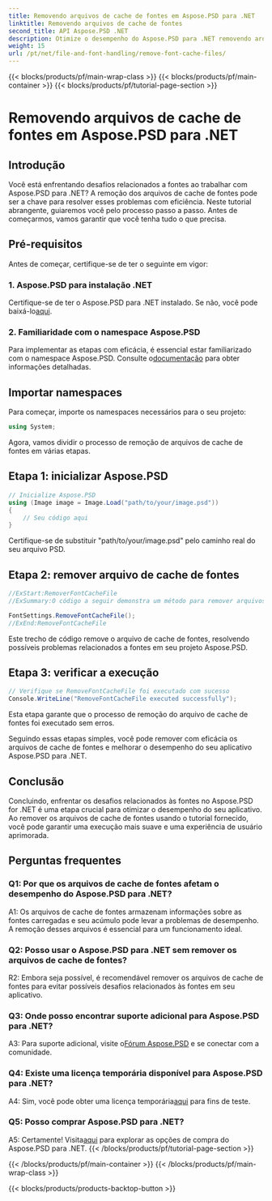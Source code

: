 ```yaml
---
title: Removendo arquivos de cache de fontes em Aspose.PSD para .NET
linktitle: Removendo arquivos de cache de fontes
second_title: API Aspose.PSD .NET
description: Otimize o desempenho do Aspose.PSD para .NET removendo arquivos de cache de fontes. Siga nosso guia passo a passo para uma execução perfeita.
weight: 15
url: /pt/net/file-and-font-handling/remove-font-cache-files/
---
```


{{< blocks/products/pf/main-wrap-class >}}
{{< blocks/products/pf/main-container >}}
{{< blocks/products/pf/tutorial-page-section >}}

# Removendo arquivos de cache de fontes em Aspose.PSD para .NET

## Introdução

Você está enfrentando desafios relacionados a fontes ao trabalhar com Aspose.PSD para .NET? A remoção dos arquivos de cache de fontes pode ser a chave para resolver esses problemas com eficiência. Neste tutorial abrangente, guiaremos você pelo processo passo a passo. Antes de começarmos, vamos garantir que você tenha tudo o que precisa.

## Pré-requisitos

Antes de começar, certifique-se de ter o seguinte em vigor:

### 1. Aspose.PSD para instalação .NET

 Certifique-se de ter o Aspose.PSD para .NET instalado. Se não, você pode baixá-lo[aqui](https://releases.aspose.com/psd/net/).

### 2. Familiaridade com o namespace Aspose.PSD

 Para implementar as etapas com eficácia, é essencial estar familiarizado com o namespace Aspose.PSD. Consulte o[documentação](https://reference.aspose.com/psd/net/) para obter informações detalhadas.

## Importar namespaces

Para começar, importe os namespaces necessários para o seu projeto:

```csharp
using System;
```

Agora, vamos dividir o processo de remoção de arquivos de cache de fontes em várias etapas.

## Etapa 1: inicializar Aspose.PSD

```csharp
// Inicialize Aspose.PSD
using (Image image = Image.Load("path/to/your/image.psd"))
{
    // Seu código aqui
}
```

Certifique-se de substituir "path/to/your/image.psd" pelo caminho real do seu arquivo PSD.

## Etapa 2: remover arquivo de cache de fontes

```csharp
//ExStart:RemoverFontCacheFile
//ExSummary:O código a seguir demonstra um método para remover arquivos com o cache de fontes carregadas.

FontSettings.RemoveFontCacheFile();
//ExEnd:RemoveFontCacheFile
```

Este trecho de código remove o arquivo de cache de fontes, resolvendo possíveis problemas relacionados a fontes em seu projeto Aspose.PSD.

## Etapa 3: verificar a execução

```csharp
// Verifique se RemoveFontCacheFile foi executado com sucesso
Console.WriteLine("RemoveFontCacheFile executed successfully");
```

Esta etapa garante que o processo de remoção do arquivo de cache de fontes foi executado sem erros.

Seguindo essas etapas simples, você pode remover com eficácia os arquivos de cache de fontes e melhorar o desempenho do seu aplicativo Aspose.PSD para .NET.

## Conclusão

Concluindo, enfrentar os desafios relacionados às fontes no Aspose.PSD for .NET é uma etapa crucial para otimizar o desempenho do seu aplicativo. Ao remover os arquivos de cache de fontes usando o tutorial fornecido, você pode garantir uma execução mais suave e uma experiência de usuário aprimorada.

## Perguntas frequentes

### Q1: Por que os arquivos de cache de fontes afetam o desempenho do Aspose.PSD para .NET?

A1: Os arquivos de cache de fontes armazenam informações sobre as fontes carregadas e seu acúmulo pode levar a problemas de desempenho. A remoção desses arquivos é essencial para um funcionamento ideal.

### Q2: Posso usar o Aspose.PSD para .NET sem remover os arquivos de cache de fontes?

R2: Embora seja possível, é recomendável remover os arquivos de cache de fontes para evitar possíveis desafios relacionados às fontes em seu aplicativo.

### Q3: Onde posso encontrar suporte adicional para Aspose.PSD para .NET?

 A3: Para suporte adicional, visite o[Fórum Aspose.PSD](https://forum.aspose.com/c/psd/34) e se conectar com a comunidade.

### Q4: Existe uma licença temporária disponível para Aspose.PSD para .NET?

 A4: Sim, você pode obter uma licença temporária[aqui](https://purchase.aspose.com/temporary-license/) para fins de teste.

### Q5: Posso comprar Aspose.PSD para .NET?

 A5: Certamente! Visita[aqui](https://purchase.aspose.com/buy) para explorar as opções de compra do Aspose.PSD para .NET.
{{< /blocks/products/pf/tutorial-page-section >}}

{{< /blocks/products/pf/main-container >}}
{{< /blocks/products/pf/main-wrap-class >}}

{{< blocks/products/products-backtop-button >}}

